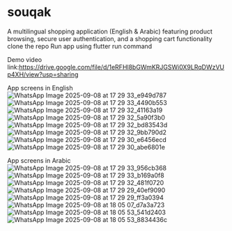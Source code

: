 # souqak
A multilingual shopping application (English & Arabic) featuring product browsing, secure user authentication, and a shopping cart functionality
clone the repo
Run app using flutter run command

Demo video link:https://drive.google.com/file/d/1eRFHl8bGWmKRJGSWi0X9LRqDWzVUp4XH/view?usp=sharing

App screens in English
![WhatsApp Image 2025-09-08 at 17 29 33_e949d787](https://github.com/user-attachments/assets/5afd9c61-9c18-4265-8e9a-03e7ac45ae39)
![WhatsApp Image 2025-09-08 at 17 29 33_4490b553](https://github.com/user-attachments/assets/ef1e6d7d-91cb-485d-b279-f92727e484af)
![WhatsApp Image 2025-09-08 at 17 29 32_41163a19](https://github.com/user-attachments/assets/e92a73d5-2b8b-4b9f-bfd7-8172bb378ccb)
![WhatsApp Image 2025-09-08 at 17 29 32_5a90f3b0](https://github.com/user-attachments/assets/9c664dbe-b57d-409a-8100-eb01901c7f5b)
![WhatsApp Image 2025-09-08 at 17 29 32_bd83543d](https://github.com/user-attachments/assets/3f503d88-6ef0-43fb-b21f-b616f87f61d8)
![WhatsApp Image 2025-09-08 at 17 29 32_9bb790d2](https://github.com/user-attachments/assets/e8424eeb-0cb3-4ce0-82f3-5d0715dc1835)
![WhatsApp Image 2025-09-08 at 17 29 30_e6456ecd](https://github.com/user-attachments/assets/b3ebc4c9-f581-4ec7-9226-918d5302000c)
![WhatsApp Image 2025-09-08 at 17 29 30_abe6801e](https://github.com/user-attachments/assets/e53e3ae8-5c92-4d2c-9fb5-d2700ae55963)

App screens in Arabic
![WhatsApp Image 2025-09-08 at 17 29 33_956cb368](https://github.com/user-attachments/assets/c330e161-99e5-4c96-9e28-1042562ae67d)
![WhatsApp Image 2025-09-08 at 17 29 33_b169a0f8](https://github.com/user-attachments/assets/4da10c13-1ae8-4feb-8af2-1c29641708ae)
![WhatsApp Image 2025-09-08 at 17 29 32_481f0720](https://github.com/user-attachments/assets/4c11ca31-bf30-4fdd-8bbd-fa404eff2add)
![WhatsApp Image 2025-09-08 at 17 29 29_40ef9090](https://github.com/user-attachments/assets/6c9cd5fc-a564-4340-874a-0ca30648de67)
![WhatsApp Image 2025-09-08 at 17 29 29_ff3a0394](https://github.com/user-attachments/assets/b3d581c9-bb32-4285-beea-bbb1acde320f)
![WhatsApp Image 2025-09-08 at 18 05 07_d7a3a723](https://github.com/user-attachments/assets/6d787157-5ebc-433d-aaa9-cb2a48899516)
![WhatsApp Image 2025-09-08 at 18 05 53_541d2403](https://github.com/user-attachments/assets/d8e9292c-f049-4466-9cbb-3e80f1ff1ad0)
![WhatsApp Image 2025-09-08 at 18 05 53_8834436c](https://github.com/user-attachments/assets/46df0763-bb9f-4351-ac45-869933c8a8c7)


















